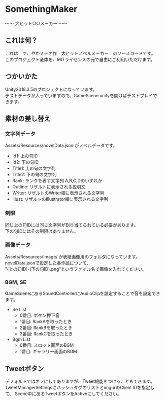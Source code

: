 # SomethingMaker
～～ 大ヒット○○メーカー ～～

## これは何？
これは　すこやかメテオ作　大ヒットノベルメーカー　のソースコードです。  
このプロジェクト全体を、MITライセンスの元で自由にご利用いただけます。

## つかいかた
Unity2018.3.5のプロジェクトになっています。  
テストデータが入っていますので、GameScene.unityを開けばテストプレイできます。

## 素材の差し替え
### 文字列データ
Assets/Resources/novelData.json がノベルデータです。

- Id1: 上の句ID
- Id2: 下の句ID
- Title1: 上の句の文字列
- Title2: 下の句の文字列
- Rank: ランクを表す文字列 A,B,C,Dのいずれか
- Outline: リザルトに表示される説明文
- Writer: リザルトのWriter欄に表示される文字列
- Illust: リザルトのIllustrator欄に表示される文字列

### 制限
同じ上の句IDには同じ文字列が割り当てられている必要があります。  
下の句IDにはその制限はありません。

### 画像データ
Assets/Resources/Image/ が表紙画像用のフォルダになっています。  
novelData.jsonで設定した各作品について、  
"(上の句ID)-(下の句ID).png"というファイル名で画像を入れてください。

### BGM, SE
GameSceneにあるSoundControllerにAudioClipを設定することで音を設定できます。

- Se List
    + 0番目: ボタン押下音
    + 1番目: RankAを取ったとき
    + 2番目: RankBを取ったとき
    + 3番目: RankCを取ったとき
- Bgm List
    + 0番目: スロット画面のBGM
    + 1番目: ギャラリー画面のBGM

## Tweetボタン
デフォルトではオフにしてありますが、Tweet機能をつけることもできます。
TweetManagerSettingsにハッシュタグのリストとimgurのClient IDを指定して、
Scene中にあるTweetボタンをActiveにしてください。
